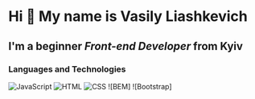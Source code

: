 # Hi 👋 My name is **Vasily Liashkevich**
## I'm a beginner *Front-end Developer* from Kyiv
### Languages and Technologies
![JavaScript](https://img.shields.io/badge/-JavaScript-090909?style=for-the-badge&logo=JavaScript)
![HTML](https://img.shields.io/badge/-HTML-090909?style=for-the-badge&logo=html5)
![CSS](https://img.shields.io/badge/-CSS-090909?style=for-the-badge&logo=css3)
![BEM]
![Bootstrap]
